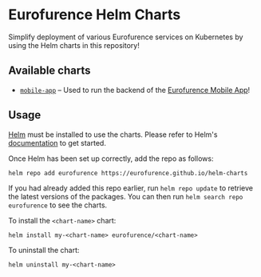 # Eurofurence Helm Charts

Simplify deployment of various Eurofurence services on Kubernetes by using the Helm charts in this repository!

## Available charts

* [`mobile-app`](./charts/mobile-app/) – Used to run the backend of the [Eurofurence Mobile App](https://app.eurofurence.org)!

## Usage

[Helm](https://helm.sh) must be installed to use the charts.
Please refer to Helm's [documentation](https://helm.sh/docs) to get started.

Once Helm has been set up correctly, add the repo as follows:

  `helm repo add eurofurence https://eurofurence.github.io/helm-charts`

If you had already added this repo earlier, run `helm repo update` to retrieve the latest versions of the packages.
You can then run `helm search repo eurofurence` to see the charts.

To install the `<chart-name>` chart:

  `helm install my-<chart-name> eurofurence/<chart-name>`

To uninstall the chart:

  `helm uninstall my-<chart-name>`
